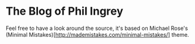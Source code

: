 # The Blog of Phil Ingrey

Feel free to have a look around the source, it's based on Michael Rose's (Minimal Mistakes)[http://mademistakes.com/minimal-mistakes/] theme.